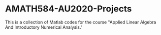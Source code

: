 # AMATH584-AU2020-Projects

This is a collection of Matlab codes for the course "Applied Linear Algebra And Introductory Numerical Analysis."
